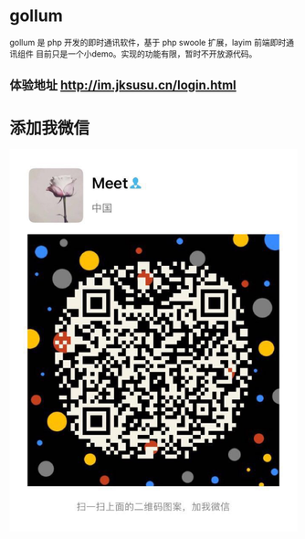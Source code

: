  # gollum
 <p> gollum 是 php 开发的即时通讯软件，基于 php swoole 扩展，layim 前端即时通讯组件
 目前只是一个小demo。实现的功能有限，暂时不开放源代码。 </p>
 
 ## 体验地址 http://im.jksusu.cn/login.html
 
 # 添加我微信     
 ![](meet.jpg)
